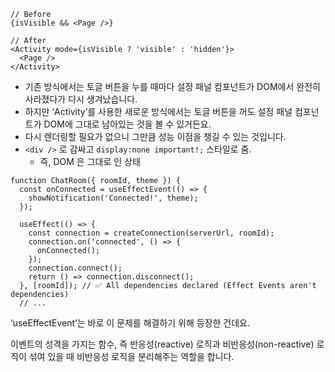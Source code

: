 ```
// Before
{isVisible && <Page />}

// After
<Activity mode={isVisible ? 'visible' : 'hidden'}>
  <Page />
</Activity>
```

- 기존 방식에서는 토글 버튼을 누를 때마다 설정 패널 컴포넌트가 DOM에서 완전히 사라졌다가 다시 생겨났습니다.
- 하지만 ‘Activity’를 사용한 새로운 방식에서는 토글 버튼을 꺼도 설정 패널 컴포넌트가 DOM에 그대로 남아있는 것을 볼 수 있거든요.
- 다시 렌더링할 필요가 없으니 그만큼 성능 이점을 챙길 수 있는 것입니다.
- `<div />` 로 감싸고 `display:none important!;` 스타일로 줌.
  - 즉, DOM 은 그대로 인 상태

```
function ChatRoom({ roomId, theme }) {
  const onConnected = useEffectEvent(() => {
    showNotification('Connected!', theme);
  });

  useEffect(() => {
    const connection = createConnection(serverUrl, roomId);
    connection.on('connected', () => {
      onConnected();
    });
    connection.connect();
    return () => connection.disconnect();
  }, [roomId]); // ✅ All dependencies declared (Effect Events aren't dependencies)
  // ...
```

‘useEffectEvent’는 바로 이 문제를 해결하기 위해 등장한 건데요.

이벤트의 성격을 가지는 함수, 즉 반응성(reactive) 로직과 비반응성(non-reactive) 로직이 섞여 있을 때 비반응성 로직을 분리해주는 역할을 합니다.
